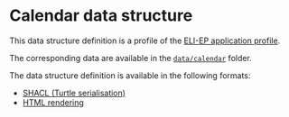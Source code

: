 # Calendar data structure

This data structure definition is a profile of the [ELI-EP application profile](https://europarl.github.io/eli-ep/).

The corresponding data are available in the [`data/calendar`](../data/calendar/) folder.

The data structure definition is available in the following formats:
- [SHACL (Turtle serialisation)](./eli-ep_calendar.shacl.ttl)
- [HTML rendering](https://europarl.github.io/open-data-beta-testing/data-structure/calendar)
